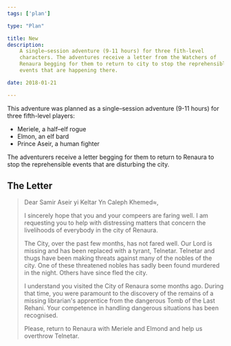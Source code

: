 ```yaml
---
tags: ['plan']

type: "Plan"

title: New
description:
    A single–session adventure (9-11 hours) for three fith-level
    characters. The adventures receive a letter from the Watchers of
    Renaura begging for them to return to city to stop the reprehensible
    events that are happening there.

date: 2018-01-21

---
```


This adventure was planned as a single–session adventure (9-11 hours)
for three fifth-level players:
 - Meriele, a half–elf rogue
 - Elmon, an elf bard
 - Prince Aseir, a human fighter

The adventurers receive a letter begging for them to return to Renaura
to stop the reprehensible events that are disturbing the city.

## The Letter

> Dear Samir Aseir yi Keltar Yn Caleph Khemed≈,
>
> I sincerely hope that you and your compeers are faring well. I am
> requesting you to help with distressing matters that concern the
> livelihoods of everybody in the city of Renaura.
>
> The City, over the past few months, has not fared well. Our Lord is
> missing and has been replaced with a tyrant, Telnetar. Telnetar and
> thugs have been making threats against many of the nobles of the city.
> One of these threatened nobles has sadly been found murdered in the
> night. Others have since fled the city.
>
> I understand you visited the City of Renaura some months ago. During
> that time, you were paramount to the discovery of the remains of a
> missing librarian's apprentice from the dangerous Tomb of the Last
> Rehani. Your competence in handling dangerous situations has been
> recognised.
>
> Please, return to Renaura with Meriele and Elmond and help us
> overthrow Telnetar.
> 
> 



